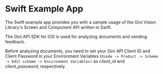 # Swift Example App

The Swift example app provides you with a sample usage of the Gini Vision Library's Screen and Component API written in Swift.

The Gini API SDK for iOS is used for analyzing documents and sending feedback.

Before analyzing documents, you need to set your Gini API Client ID and Client Password in your Environment Variables (`Xcode -> Product -> Scheme -> Edit scheme -> Environment Variables)` as *client_id* and *client_password*, respectively.
